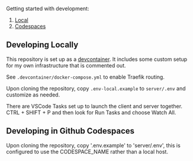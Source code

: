 Getting started with development:
1. [Local](#developing-locally)
2. [Codespaces](#developing-in-github-codespaces)

## Developing Locally

This repository is set up as a [devcontainer](https://code.visualstudio.com/docs/devcontainers/containers). It includes some custom setup for my own infrastructure that is commented out.

See `.devcontainer/docker-compose.yml` to enable Traefik routing. 

Upon cloning the repository, copy `.env-local.example` to `server/.env` and customize as needed. 

There are VSCode Tasks set up to launch the client and server together. CTRL + SHIFT + P and then look for Run Tasks and choose Watch All. 

## Developing in Github Codespaces

Upon cloning the repository, copy '.env.example' to 'server/.env', this is configured to use the CODESPACE_NAME rather than a local host.

